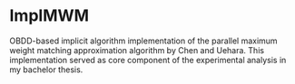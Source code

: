 ImplMWM
=======

OBDD-based implicit algorithm implementation of the parallel maximum weight matching approximation algorithm by Chen and Uehara. This implementation served as core component of the experimental analysis in my bachelor thesis.